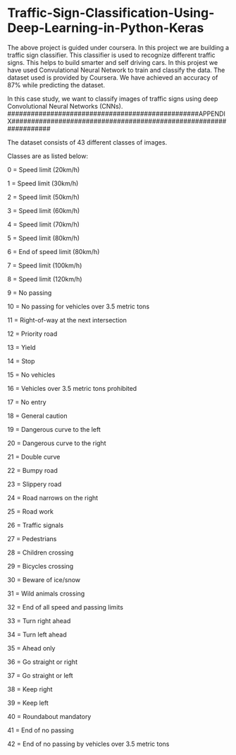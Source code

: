 # Traffic-Sign-Classification-Using-Deep-Learning-in-Python-Keras
The above project is guided under coursera.
In this project we are building a traffic sign classifier. This classifier is used to recognize different traffic signs. This helps to build smarter and self driving cars. 
In this projest we have used Convulational Neural Network to train and classify the data. The dataset used is provided by Coursera.
We have achieved an accuracy of 87% while predicting the dataset.

In this case study, we want to classify images of traffic signs using deep Convolutional Neural Networks (CNNs).
#################################################APPENDIX##################################################################

The dataset consists of 43 different classes of images.

Classes are as listed below:

0 = Speed limit (20km/h)

1 = Speed limit (30km/h)

2 = Speed limit (50km/h)

3 = Speed limit (60km/h)

4 = Speed limit (70km/h)

5 = Speed limit (80km/h)

6 = End of speed limit (80km/h)

7 = Speed limit (100km/h)

8 = Speed limit (120km/h)

9 = No passing

10 = No passing for vehicles over 3.5 metric tons

11 = Right-of-way at the next intersection

12 = Priority road

13 = Yield

14 = Stop

15 = No vehicles

16 = Vehicles over 3.5 metric tons prohibited

17 = No entry

18 = General caution

19 = Dangerous curve to the left

20 = Dangerous curve to the right

21 = Double curve

22 = Bumpy road

23 = Slippery road

24 = Road narrows on the right

25 = Road work

26 = Traffic signals

27 = Pedestrians

28 = Children crossing

29 = Bicycles crossing

30 = Beware of ice/snow

31 = Wild animals crossing

32 = End of all speed and passing limits

33 = Turn right ahead

34 = Turn left ahead

35 = Ahead only

36 = Go straight or right

37 = Go straight or left

38 = Keep right

39 = Keep left

40 = Roundabout mandatory

41 = End of no passing

42 = End of no passing by vehicles over 3.5 metric tons
